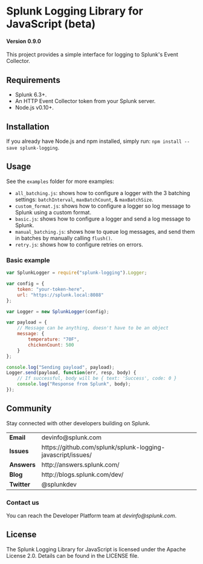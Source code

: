# Splunk Logging Library for JavaScript (beta)

#### Version 0.9.0

This project provides a simple interface for logging to Splunk's Event Collector.

## Requirements

* Splunk 6.3+.
* An HTTP Event Collector token from your Splunk server.
* Node.js v0.10+.

## Installation

If you already have Node.js and npm installed, simply run: `npm install --save splunk-logging`.

## Usage

See the `examples` folder for more examples:

* `all_batching.js`: shows how to configure a logger with the 3 batching settings: `batchInterval`, `maxBatchCount`, & `maxBatchSize`.
* `custom_format.js`: shows how to configure a logger so log message to Splunk using a custom format.
* `basic.js`: shows how to configure a logger and send a log message to Splunk.
* `manual_batching.js`: shows how to queue log messages, and send them in batches by manually calling `flush()`.
* `retry.js`: shows how to configure retries on errors.

### Basic example

```javascript
var SplunkLogger = require("splunk-logging").Logger;

var config = {
    token: "your-token-here",
    url: "https://splunk.local:8088"
};

var Logger = new SplunkLogger(config);

var payload = {
    // Message can be anything, doesn't have to be an object
    message: {
        temperature: "70F",
        chickenCount: 500
    }
};

console.log("Sending payload", payload);
Logger.send(payload, function(err, resp, body) {
    // If successful, body will be { text: 'Success', code: 0 }
    console.log("Response from Splunk", body);
});
```

## Community

Stay connected with other developers building on Splunk.

<table>

<tr>
<td><b>Email</b></td>
<td>devinfo@splunk.com</td>
</tr>

<tr>
<td><b>Issues</b>
<td><span>https://github.com/splunk/splunk-logging-javascript/issues/</span></td>
</tr>

<tr>
<td><b>Answers</b>
<td><span>http://answers.splunk.com/</span></td>
</tr>

<tr>
<td><b>Blog</b>
<td><span>http://blogs.splunk.com/dev/</span></td>
</tr>

<tr>
<td><b>Twitter</b>
<td>@splunkdev</td>
</tr>

</table>

### Contact us

You can reach the Developer Platform team at _devinfo@splunk.com_.

## License

The Splunk Logging Library for JavaScript is licensed under the Apache
License 2.0. Details can be found in the LICENSE file.

